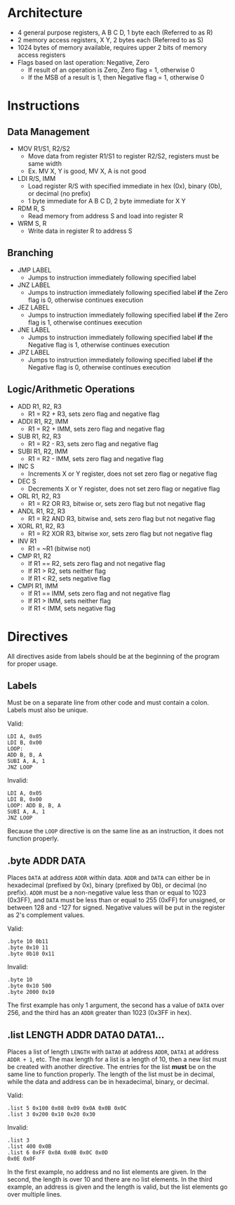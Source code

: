 # Architecture
- 4 general purpose registers, A B C D, 1 byte each (Referred to as R)
- 2 memory access registers, X Y, 2 bytes each (Referred to as S)
- 1024 bytes of memory available, requires upper 2 bits of memory access registers
- Flags based on last operation: Negative, Zero
    - If result of an operation is Zero, Zero flag = 1, otherwise 0
    - If the MSB of a result is 1, then Negative flag = 1, otherwise 0

# Instructions

## Data Management
- MOV R1/S1, R2/S2
  - Move data from register R1/S1 to register R2/S2, registers must be same width
  - Ex. MV X, Y is good, MV X, A is not good
- LDI R/S, IMM
  - Load register R/S with specified immediate in hex (0x), binary (0b), or decimal (no prefix)
  - 1 byte immediate for A B C D, 2 byte immediate for X Y
- RDM R, S
  - Read memory from address S and load into register R
- WRM S, R
  - Write data in register R to address S

## Branching
- JMP LABEL
  - Jumps to instruction immediately following specified label
- JNZ LABEL
  - Jumps to instruction immediately following specified label **if** the Zero flag is 0, otherwise continues execution
- JEZ LABEL
  - Jumps to instruction immediately following specified label **if** the Zero flag is 1, otherwise continues execution
- JNE LABEL
  - Jumps to instruction immediately following specified label **if** the Negative flag is 1, otherwise continues execution
- JPZ LABEL
  - Jumps to instruction immediately following specified label **if** the Negative flag is 0, otherwise continues execution

## Logic/Arithmetic Operations

- ADD R1, R2, R3
  - R1 = R2 + R3, sets zero flag and negative flag
- ADDI R1, R2, IMM
  - R1 = R2 + IMM, sets zero flag and negative flag
- SUB R1, R2, R3
  - R1 = R2 - R3, sets zero flag and negative flag
- SUBI R1, R2, IMM
  - R1 = R2 - IMM, sets zero flag and negative flag
- INC S
  - Increments X or Y register, does not set zero flag or negative flag
- DEC S
  - Decrements X or Y register, does not set zero flag or negative flag
- ORL R1, R2, R3
  - R1 = R2 OR R3, bitwise or, sets zero flag but not negative flag
- ANDL R1, R2, R3
  - R1 = R2 AND R3, bitwise and, sets zero flag but not negative flag
- XORL R1, R2, R3 
  - R1 = R2 XOR R3, bitwise xor, sets zero flag but not negative flag
- INV R1
  - R1 = ~R1 (bitwise not)
- CMP R1, R2
  - If R1 == R2, sets zero flag and not negative flag
  - If R1 > R2, sets neither flag
  - If R1 < R2, sets negative flag
- CMPI R1, IMM
  - If R1 == IMM, sets zero flag and not negative flag
  - If R1 > IMM, sets neither flag
  - If R1 < IMM, sets negative flag

# Directives

All directives aside from labels should be at the beginning of the program for proper usage.

## Labels
Must be on a separate line from other code and must contain a colon. Labels must also be unique.

Valid:
```
LDI A, 0x05
LDI B, 0x00
LOOP:
ADD B, B, A
SUBI A, A, 1
JNZ LOOP
```
Invalid:
```
LDI A, 0x05
LDI B, 0x00
LOOP: ADD B, B, A
SUBI A, A, 1
JNZ LOOP
```
Because the `LOOP` directive is on the same line as an instruction, it does not function properly.

## .byte ADDR DATA
Places `DATA` at address `ADDR` within data. `ADDR` and `DATA` can either be in hexadecimal (prefixed by 0x), binary (prefixed by 0b), or decimal (no prefix). `ADDR` must be a non-negative value less than or equal to 1023 (0x3FF), and `DATA` must be less than or equal to 255 (0xFF) for unsigned, or between 128 and -127 for signed. Negative values will be put in the register as 2's complement values.

Valid:
```
.byte 10 0b11
.byte 0x10 11
.byte 0b10 0x11
```

Invalid:
```
.byte 10
.byte 0x10 500
.byte 2000 0x10
```
The first example has only 1 argument, the second has a value of `DATA` over 256, and the third has an `ADDR` greater than 1023 (0x3FF in hex). 

## .list LENGTH ADDR DATA0 DATA1...
Places a list of length `LENGTH` with `DATA0` at address `ADDR`, `DATA1` at address `ADDR + 1`, etc. The max length for a list is a length of 10, then a new list must be created with another directive. The entries for the list **must** be on the same line to function properly. The length of the list must be in decimal, while the data and address can be in hexadecimal, binary, or decimal.

Valid:
```
.list 5 0x100 0x08 0x09 0x0A 0x0B 0x0C
.list 3 0x200 0x10 0x20 0x30
```

Invalid:
```
.list 3
.list 400 0x0B
.list 6 0xFF 0x0A 0x0B 0x0C 0x0D
0x0E 0x0F
```

In the first example, no address and no list elements are given. In the second, the length is over 10 and there are no list elements. In the third example, an address is given and the length is valid, but the list elements go over multiple lines.